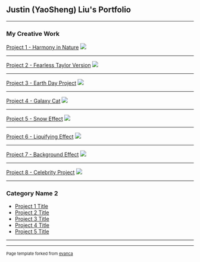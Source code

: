 ## Justin (YaoSheng) Liu's Portfolio

---

### My Creative Work

[Project 1 - Harmony in Nature](/sample_page)
<img src="images/4_21_Pixlr_Project_Justin_Liu.jpg"/>

---
[Project 2 - Fearless Taylor Version](/pdf/sample_presentation.pdf)
<img src="imgages/Battan-FearlessTaylorsVersion.png"/>

---
[Project 3 - Earth Day Project](http://example.com/)
<img src="images/Earth day project.png"/>

---
[Project 4 - Galaxy Cat](http://example.com/)
<img src="images/Galaxy Cat.jpg"/>

---
[Project 5 - Snow Effect](http://example.com/)
<img src="images/Justin (YaoSheng) Liu - Snow.jpg"/>

---
[Project 6 - Liquifying Effect](http://example.com/)
<img src="images/Justin (YaoSheng) Liu - Swirling.png"/>

---
[Project 7 - Background Effect](http://example.com/)
<img src="images/Justin (YaoSheng) Liu- Background.jpg"/>

---
[Project 8 - Celebrity Project](http://example.com/)
<img src="photo-1516238840914-94dfc0c873ae_ixid=MnwxMjA3fDB8MHxwaG90by1wYWdlfHx8fGVufDB8fHx8&ixlib=rb-1.2.jpg"/>

---
### Category Name 2

- [Project 1 Title](http://example.com/)
- [Project 2 Title](http://example.com/)
- [Project 3 Title](http://example.com/)
- [Project 4 Title](http://example.com/)
- [Project 5 Title](http://example.com/)

---




---
<p style="font-size:11px">Page template forked from <a href="https://github.com/evanca/quick-portfolio">evanca</a></p>
<!-- Remove above link if you don't want to attibute -->

